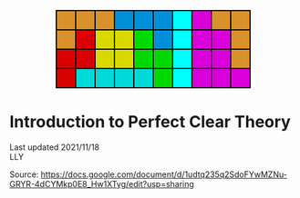 <p align="center"> <img src="./head.png"> </p>

# Introduction to Perfect Clear Theory

Last updated 2021/11/18\
LLY

Source: <https://docs.google.com/document/d/1udtq235q2SdoFYwMZNu-GRYR-4dCYMkp0E8_Hw1XTyg/edit?usp=sharing>
